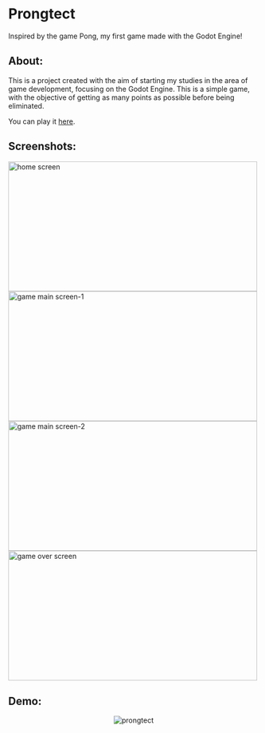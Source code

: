 # Prongtect
Inspired by the game Pong, my first game made with the Godot Engine!

## About:
This is a project created with the aim of starting my studies in the area of game development, focusing on the Godot Engine. This is a simple game, with the objective of getting as many points as possible before being eliminated.

You can play it [here](https://anhanme.itch.io/prongtect).


## Screenshots:
<img src="https://github.com/RiannReis/Prongtect/assets/106779395/e49f9bdd-4d1b-409b-86e9-8fb44da4fff4" alt="home screen" width="500" height="260">

<img src="https://github.com/RiannReis/Prongtect/assets/106779395/3cb1810f-230d-454a-9110-467f74997f7a" alt="game main screen-1" width="500" height="260">

<img src="https://github.com/RiannReis/Prongtect/assets/106779395/bb74dc0d-afa0-4c70-b1ae-36748b6ff3ff" alt="game main screen-2" width="500" height="260">

<img src="https://github.com/RiannReis/Prongtect/assets/106779395/0a99c126-0c75-41bb-a0de-5bcccf6e938b" alt="game over screen" width="500" height="260">

## Demo:

<div align="center">

![prongtect](https://github.com/RiannReis/Prongtect/assets/106779395/cb2e1827-1658-4e25-b898-a8518ee8750c)

</div>
